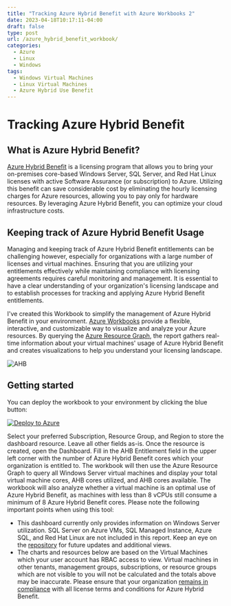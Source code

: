 ```yaml
---
title: "Tracking Azure Hybrid Benefit with Azure Workbooks 2"
date: 2023-04-18T10:17:11-04:00
draft: false
type: post
url: /azure_hybrid_benefit_workbook/
categories:
  - Azure
  - Linux
  - Windows
tags:
  - Windows Virtual Machines
  - Linux Virtual Machines
  - Azure Hybrid Use Benefit
---
```


# Tracking Azure Hybrid Benefit

## What is Azure Hybrid Benefit?
[Azure Hybrid Benefit](https://azure.microsoft.com/en-gb/pricing/hybrid-benefit/) is a licensing program that allows you to bring your on-premises core-based Windows Server, SQL Server, and Red Hat Linux licenses with active Software Assurance (or subscription) to Azure. Utilizing this benefit can save considerable cost by eliminating the hourly licensing charges for Azure resources, allowing you to pay only for hardware resources. By leveraging Azure Hybrid Benefit, you can optimize your cloud infrastructure costs.

## Keeping track of Azure Hybrid Benefit Usage
Managing and keeping track of Azure Hybrid Benefit entitlements can be challenging however, especially for organizations with a large number of licenses and virtual machines. Ensuring that you are utilizing your entitlements effectively while maintaining compliance with licensing agreements requires careful monitoring and management. It is essential to have a clear understanding of your organization's licensing landscape and to establish processes for tracking and applying Azure Hybrid Benefit entitlements.

I've created this Workbook to simplify the management of Azure Hybrid Benefit in your environment. [Azure Workbooks](https://learn.microsoft.com/en-us/azure/azure-monitor/visualize/workbooks-overview) provide a flexible, interactive, and customizable way to visualize and analyze your Azure resources. By querying the [Azure Resource Graph](https://learn.microsoft.com/en-us/azure/governance/resource-graph/overview), the report gathers real-time information about your virtual machines' usage of Azure Hybrid Benefit and creates visualizations to help you understand your licensing landscape.

![AHB](/images/ahb_dashboard_example.png)

## Getting started
You can deploy the workbook to your environment by clicking the blue button:

[![Deploy to Azure](https://aka.ms/deploytoazurebutton)](https://portal.azure.com/#create/Microsoft.Template/uri/https%3A%2F%2Fraw.githubusercontent.com%2Frlowellfl%2Fazure_workbooks%2Fmain%2Fhybrid_benefit_tracker_workbook.json)

Select your preferred Subscription, Resource Group, and Region to store the dashboard resource. Leave all other fields as-is.
Once the resource is created, open the Dashboard.
Fill in the AHB Entitlement field in the upper left corner with the number of Azure Hybrid Benefit cores which your organization is entitled to.
The workbook will then use the Azure Resource Graph to query all Windows Server virtual machines and display your total virtual machine cores, AHB cores utilized, and AHB cores available.
The workbook will also analyze whether a virtual machine is an optimal use of Azure Hybrid Benefit, as machines with less than 8 vCPUs still consume a minimum of 8 Azure Hybrid Benefit cores.
Please note the following important points when using this tool:

* This dashboard currently only provides information on Windows Server utilization. SQL Server on Azure VMs, SQL Managed Instance, Azure SQL, and Red Hat Linux are not included in this report. Keep an eye on the [repository](https://github.com/rlowellfl/azure_hybrid_benefit_workbook) for future updates and additional views.
* The charts and resources below are based on the Virtual Machines which your user account has RBAC access to view. Virtual machines in other tenants, management groups, subscriptions, or resource groups which are not visible to you will not be calculated and the totals above may be inaccurate. Please ensure that your organization [remains in compliance](https://learn.microsoft.com/en-us/windows-server/get-started/azure-hybrid-benefit?source=recommendations#how-to-maintain-compliance) with all license terms and conditions for Azure Hybrid Benefit.